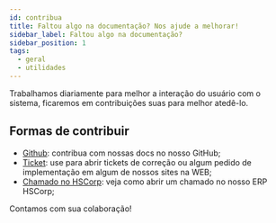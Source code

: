 ```yaml
---
id: contribua
title: Faltou algo na documentação? Nos ajude a melhorar!
sidebar_label: Faltou algo na documentação?
sidebar_position: 1
tags:
  - geral
  - utilidades
---
```


Trabalhamos diariamente para melhor a interação do usuário com o sistema, ficaremos em contribuições suas para melhor atedê-lo.

## Formas de contribuir

- [Github](https://github.com/HighsoftWeb): contribua com nossas docs no nosso GitHub;
- [Ticket](https://highsoftsistemas.com.br/chamado): use para abrir tickets de correção ou algum pedido de implementação em algum de nossos sites na WEB;
- [Chamado no HSCorp](/docs/geral/utilidades/abra-um-chamado): veja como abrir um chamado no nosso ERP HSCorp;

Contamos com sua colaboração!
